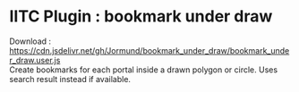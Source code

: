 # IITC Plugin : bookmark under draw
Download : https://cdn.jsdelivr.net/gh/Jormund/bookmark_under_draw/bookmark_under_draw.user.js  
Create bookmarks for each portal inside a drawn polygon or circle. Uses search result instead if available.
